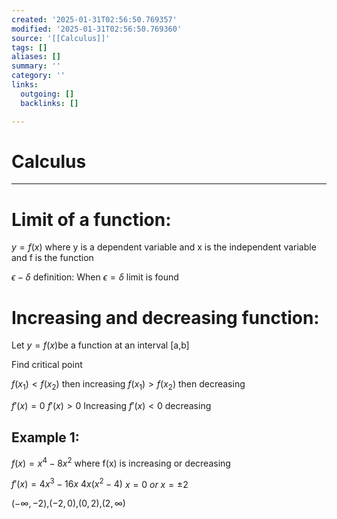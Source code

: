 ```yaml
---
created: '2025-01-31T02:56:50.769357'
modified: '2025-01-31T02:56:50.769360'
source: '[[Calculus]]'
tags: []
aliases: []
summary: ''
category: ''
links:
  outgoing: []
  backlinks: []

---
```


# Calculus

___

# Limit of a function:

$y=f(x)$ where y is a dependent variable and x is the independent variable and f is the function

$\epsilon-\delta$ definition:
When $\epsilon=\delta$ limit is found 



# Increasing and decreasing function:
$\text{Let }y=f(x)\text{be a function at an interval [a,b]}$

Find critical point 

$f(x_1)<f(x_2)$ then increasing
$f(x_1)>f(x_2)$ then decreasing

$f'(x)=0$
$f'(x)>0$ Increasing
$f'(x)<0$ decreasing

## Example 1:

$f(x)=x^4-8x^2$ where f(x) is increasing or decreasing

$f'(x)=4x^3-16x$
$4x(x^2-4)$
$x=0 \ or\ x=\pm2$ 

$(-\infty,-2)$,$(-2,0)$,$(0,2)$,$(2,\infty)$



